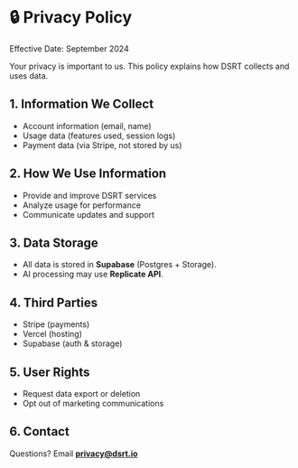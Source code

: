 # 🔒 Privacy Policy

Effective Date: September 2024

Your privacy is important to us. This policy explains how DSRT collects and uses data.

## 1. Information We Collect
- Account information (email, name)
- Usage data (features used, session logs)
- Payment data (via Stripe, not stored by us)

## 2. How We Use Information
- Provide and improve DSRT services
- Analyze usage for performance
- Communicate updates and support

## 3. Data Storage
- All data is stored in **Supabase** (Postgres + Storage).
- AI processing may use **Replicate API**.

## 4. Third Parties
- Stripe (payments)
- Vercel (hosting)
- Supabase (auth & storage)

## 5. User Rights
- Request data export or deletion
- Opt out of marketing communications

## 6. Contact
Questions? Email **privacy@dsrt.io**

